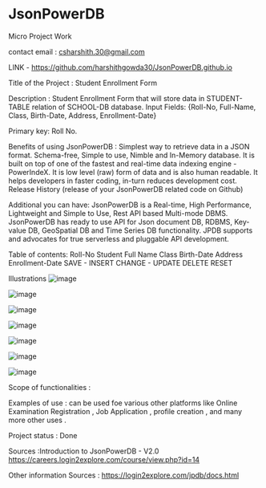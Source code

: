 # JsonPowerDB

Micro Project Work

contact email : csharshith.30@gmail.com

LINK - https://github.com/harshithgowda30/JsonPowerDB.github.io

Title of the Project : Student Enrollment Form 

Description : Student Enrollment Form that will store data in STUDENT-TABLE relation of SCHOOL-DB database.
Input Fields: {Roll-No, Full-Name, Class, Birth-Date, Address, Enrollment-Date}

Primary key: Roll No.

Benefits of using JsonPowerDB : 
Simplest way to retrieve data in a JSON format.
Schema-free, Simple to use, Nimble and In-Memory database.
It is built on top of one of the fastest and real-time data indexing engine - PowerIndeX.
It is low level (raw) form of data and is also human readable.
It helps developers in faster coding, in-turn reduces development cost.
Release History (release of your JsonPowerDB related code on Github)

Additional you can have: 
JsonPowerDB is a Real-time, High Performance, Lightweight and Simple to Use, Rest API based Multi-mode DBMS. JsonPowerDB has ready to use API for Json document DB, RDBMS, Key-value DB, GeoSpatial DB and Time Series DB functionality. JPDB supports and advocates for true serverless and pluggable API development.

Table of contents:
Roll-No
Student Full Name
Class
Birth-Date
Address
Enrollment-Date
SAVE - INSERT
CHANGE - UPDATE
DELETE
RESET

Illustrations
![image](https://github.com/user-attachments/assets/c74e928f-372d-4be7-b1fa-41ffcbc48c05)

![image](https://github.com/user-attachments/assets/195aadf1-1ee5-48e7-8028-6a1479a84050)

![image](https://github.com/user-attachments/assets/bfec9354-afd0-4355-9d0c-68b58a3bf944)

![image](https://github.com/user-attachments/assets/8f78a478-472a-41a9-b698-52ff913e1cac)

![image](https://github.com/user-attachments/assets/f76533b7-ec7c-409a-9b8e-a07315baf81c)

![image](https://github.com/user-attachments/assets/fbef6262-7b18-4bbb-bd75-5713b200d573)

![image](https://github.com/user-attachments/assets/ecdeb5f6-18c0-4f3d-973b-a66da3e430e2)


Scope of functionalities : 

Examples of use : can be used foe various other platforms like Online Examination Registration , Job Application , profile creation , and many more other uses .

Project status : Done

Sources :Introduction to JsonPowerDB - V2.0
https://careers.login2explore.com/course/view.php?id=14

Other information Sources :
https://login2explore.com/jpdb/docs.html

